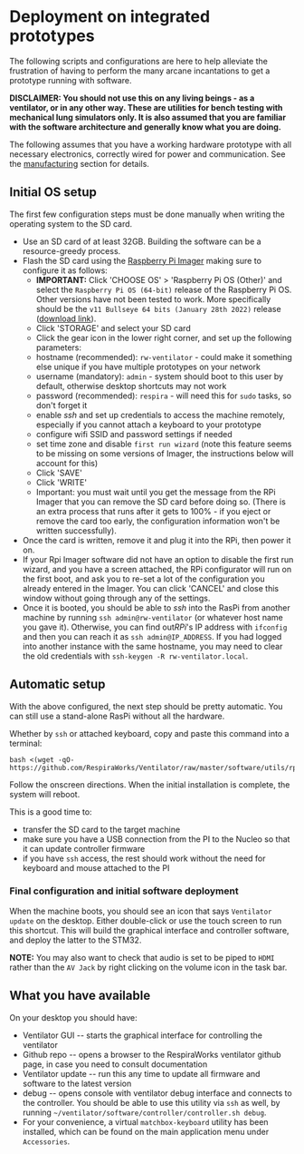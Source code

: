 # Deployment on integrated prototypes

The following scripts and configurations are here to help alleviate the frustration of having to perform the many arcane incantations to get a prototype running with software.

**DISCLAIMER: You should not use this on any living beings - as a ventilator, or in any other way. These are utilities for bench testing with mechanical lung simulators only. It is also assumed that you are familiar with the software architecture and generally know what you are doing.**

The following assumes that you have a working hardware prototype with all necessary electronics, correctly wired for power and communication. See the [manufacturing](../../../manufacturing) section for details.

## Initial OS setup

The first few configuration steps must be done manually when writing the operating system to the SD card.

* Use an SD card of at least 32GB. Building the software can be a resource-greedy process.
* Flash the SD card using the [Raspberry Pi Imager](https://www.raspberrypi.com/software/) making sure to configure it as follows:
  * **IMPORTANT:** Click 'CHOOSE OS' > 'Raspberry Pi OS (Other)' and select the `Raspberry Pi OS (64-bit)` release of the Raspberry Pi OS. Other versions have not been tested to work. More specifically should be the `v11 Bullseye 64 bits (January 28th 2022)` release ([download link](https://downloads.raspberrypi.org/raspios_arm64/images/raspios_arm64-2022-01-28/)).
  * Click 'STORAGE' and select your SD card
  * Click the gear icon in the lower right corner, and set up the following parameters:
   * hostname (recommended): `rw-ventilator` - could make it something else unique if you have multiple prototypes on your network
   * username (mandatory): `admin` - system should boot to this user by default, otherwise desktop shortcuts may not work
   * password (recommended): `respira` - will need this for `sudo` tasks, so don't forget it
   * enable *ssh* and set up credentials to access the machine remotely, especially if you cannot attach a keyboard to your prototype
   * configure wifi SSID and password settings if needed
   * set time zone and disable `first run wizard` (note this feature seems to be missing on some versions of Imager, the instructions below will account for this)
   * Click 'SAVE'
   * Click 'WRITE'
   * Important: you must wait until you get the message from the RPi Imager that you can remove the SD card before doing so. (There is an extra process that runs after it gets to 100% - if you eject or remove the card too early, the configuration information won't be written successfully).
* Once the card is written, remove it and plug it into the RPi, then power it on.
* If your Rpi Imager software did not have an option to disable the first run wizard, and you have a screen attached, the RPi configurator will run on the first boot, and ask you to re-set a lot of the configuration you already entered in the Imager.  You can click 'CANCEL' and close this window without going through any of the settings.
* Once it is booted, you should be able to *ssh* into the RasPi from another machine by running `ssh admin@rw-ventilator` (or whatever host name you gave it). Otherwise, you can find out*RPi*'s IP address with `ifconfig` and then you can reach it as `ssh admin@IP_ADDRESS`. If you had logged into another instance with the same hostname, you may need to clear the old credentials with `ssh-keygen -R rw-ventilator.local`.

## Automatic setup

With the above configured, the next step should be pretty automatic. You can still use a stand-alone RasPi without all the hardware.

Whether by `ssh` or attached keyboard, copy and paste this command into a terminal:

<!-- \TODO: change command to point to master before merging!!! -->
```shell
bash <(wget -qO- https://github.com/RespiraWorks/Ventilator/raw/master/software/utils/rpi_config/bootstrap.sh)
```

Follow the onscreen directions. When the initial installation is complete, the system will reboot.

This is a good time to:
* transfer the SD card to the target machine
* make sure you have a USB connection from the PI to the Nucleo so that it can update controller firmware
* if you have `ssh` access, the rest should work without the need for keyboard and mouse attached to the PI

### Final configuration and initial software deployment

When the machine boots, you should see an icon that says `Ventilator update` on the desktop. Either double-click or use the touch screen to run this shortcut.
This will build the graphical interface and controller software, and deploy the latter to the STM32.

**NOTE:** You may also want to check that audio is set to be piped to `HDMI` rather than the `AV Jack` by right clicking on the volume icon in the task bar.

## What you have available

On your desktop you should have:
* Ventilator GUI -- starts the graphical interface for controlling the ventilator
* Github repo -- opens a browser to the RespiraWorks ventilator github page, in case you need to consult documentation
* Ventilator update -- run this any time to update all firmware and software to the latest version
* debug -- opens console with ventilator debug interface and connects to the controller. You should be able to use this utility via `ssh` as well, by running `~/ventilator/software/controller/controller.sh debug`.
* For your convenience, a virtual `matchbox-keyboard` utility has been installed, which can be found on the main application menu under `Accessories`.
